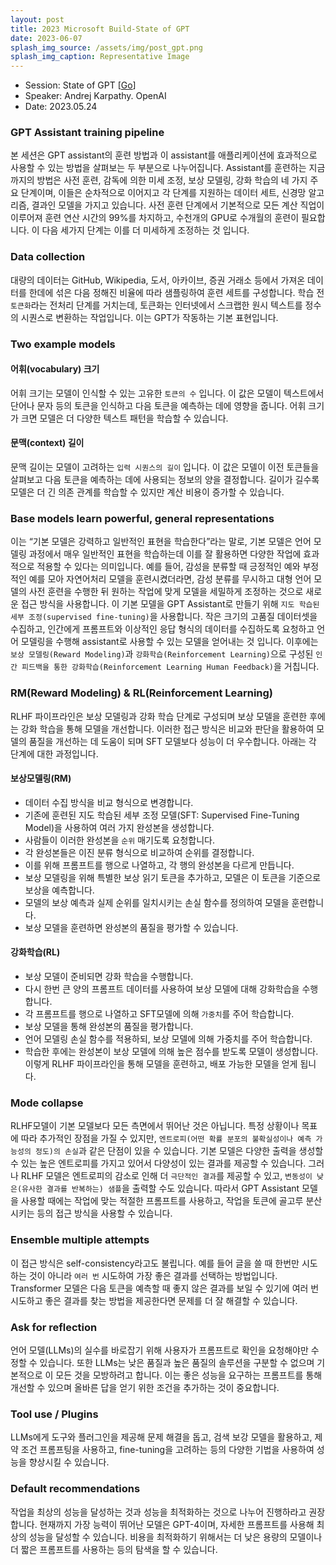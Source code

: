 ```yaml
---
layout: post
title: 2023 Microsoft Build-State of GPT
date: 2023-06-07
splash_img_source: /assets/img/post_gpt.png
splash_img_caption: Representative Image
---
```


- Session: State of GPT [[Go](https://build.microsoft.com/en-US/sessions/db3f4859-cd30-4445-a0cd-553c3304f8e2)]
- Speaker: Andrej Karpathy. OpenAI
- Date: 2023.05.24

### GPT Assistant training pipeline
본 세션은 GPT assistant의 훈련 방법과 이 assistant를 애플리케이션에 효과적으로 사용할 수 있는 방법을 살펴보는 두 부분으로 나누어집니다. Assistant를 훈련하는 지금까지의 방법은 사전 훈련, 감독에 의한 미세 조정, 보상 모델링, 강화 학습의 네 가지 주요 단계이며, 이들은 순차적으로 이어지고 각 단계를 지원하는 데이터 세트, 신경망 알고리즘, 결과인 모델을 가지고 있습니다. 사전 훈련 단계에서 기본적으로 모든 계산 직업이 이루어져 훈련 연산 시간의 99%를 차지하고, 수천개의 GPU로 수개월의 훈련이 필요합니다. 이 다음 세가지 단계는 이를 더 미세하게 조정하는 것 입니다.

### Data collection
대량의 데이터는 GitHub, Wikipedia, 도서, 아카이브, 증권 거래소 등에서 가져온 데이터를 한데에 섞은 다음 정해진 비율에 따라 샘플링하여 훈련 세트를 구성합니다. 학습 전 `토큰화`라는 전처리 단계를 거치는데, 토큰화는 인터넷에서 스크랩한 원시 텍스트를 정수의 시퀀스로 변환하는 작업입니다. 이는 GPT가 작동하는 기본 표현입니다.

### Two example models
#### 어휘(vocabulary) 크기
어휘 크기는 모델이 인식할 수 있는 고유한 `토큰의 수` 입니다. 이 값은 모델이 텍스트에서 단어나 문자 등의 토큰을 인식하고 다음 토큰을 예측하는 데에 영향을 줍니다. 어휘 크기가 크면 모델은 더 다양한 텍스트 패턴을 학습할 수 있습니다.
#### 문맥(context) 길이
문맥 길이는 모델이 고려하는 `입력 시퀀스의 길이` 입니다. 이 값은 모델이 이전 토큰들을 살펴보고 다음 토큰을 예측하는 데에 사용되는 정보의 양을 결정합니다. 길이가 길수록 모델은 더 긴 의존 관계를 학습할 수 있지만 계산 비용이 증가할 수 있습니다.

### Base models learn powerful, general representations
이는 “기본 모델은 강력하고 일반적인 표현을 학습한다”라는 말로, 기본 모델은 언어 모델링 과정에서 매우 일반적인 표현을 학습하는데 이를 잘 활용하면 다양한 작업에 효과적으로 적용할 수 있다는 의미입니다. 예를 들어, 감성을 분류할 때 긍정적인 예와 부정적인 예를 모아 자연어처리 모델을 훈련시켰더라면, 감성 분류를 무시하고 대형 언어 모델의 사전 훈련을 수행한 뒤 원하는 작업에 맞게 모델을 세밀하게 조정하는 것으로 새로운 접근 방식을 사용합니다. 이 기본 모델을 GPT Assistant로 만들기 위해 `지도 학습된 세부 조정(supervised fine-tuning)`을 사용합니다. 작은 크기의 고품질 데이터셋을 수집하고, 인간에게 프롬프트와 이상적인 응답 형식의 데이터를 수집하도록 요청하고 언어 모델링을 수행해 assistant로 사용할 수 있는 모델을 얻어내는 것 입니다. 이후에는 `보상 모델링(Reward Modeling)`과 `강화학습(Reinforcement Learning)`으로 구성된 `인간 피드백을 통한 강화학습(Reinforcement Learning Human Feedback)`을 거칩니다.

### RM(Reward Modeling) & RL(Reinforcement Learning)
RLHF 파이프라인은 보상 모델링과 강화 학습 단계로 구성되며 보상 모델을 훈련한 후에는 강화 학습을 통해 모델을 개선합니다. 이러한 접근 방식은 비교와 판단을 활용하여 모델의 품질을 개선하는 데 도움이 되며 SFT 모델보다 성능이 더 우수합니다. 아래는 각 단계에 대한 과정입니다.
#### 보상모델링(RM)
-	데이터 수집 방식을 비교 형식으로 변경합니다.
-	기존에 훈련된 지도 학습된 세부 조정 모델(SFT: Supervised Fine-Tuning Model)을 사용하여 여러 가지 완성본을 생성합니다.
-	사람들이 이러한 완성본을 `순위` 매기도록 요청합니다.
-	각 완성본들은 이진 분류 형식으로 비교하여 순위를 결정합니다.
-	이를 위해 프롬프트를 행으로 나열하고, 각 행의 완성본을 다르게 만듭니다.
-	보상 모델링을 위해 특별한 보상 읽기 토큰을 추가하고, 모델은 이 토큰을 기준으로 보상을 예측합니다.
-	모델의 보상 예측과 실제 순위를 일치시키는 손실 함수를 정의하여 모델을 훈련합니다.
-	보상 모델을 훈련하면 완성본의 품질을 평가할 수 있습니다.
#### 강화학습(RL)
-	보상 모델이 준비되면 강화 학습을 수행합니다.
-	다시 한번 큰 양의 프롬프트 데이터를 사용하여 보상 모델에 대해 강화학습을 수행합니다.
-	각 프롬프트를 행으로 나열하고 SFT모델에 의해 `가중치`를 주어 학습합니다.
-	보상 모델을 통해 완성본의 품질을 평가합니다.
-	언어 모델링 손실 함수를 적용하되, 보상 모델에 의해 가중치를 주어 학습합니다.
-	학습한 후에는 완성본이 보상 모델에 의해 높은 점수를 받도록 모델이 생성합니다.
이렇게 RLHF 파이프라인을 통해 모델을 훈련하고, 배포 가능한 모델을 얻게 됩니다.

### Mode collapse
RLHF모델이 기본 모델보다 모든 측면에서 뛰어난 것은 아닙니다. 특정 상황이나 목표에 따라 추가적인 장점을 가질 수 있지만, `엔트로피(어떤 확률 분포의 불확실성이나 예측 가능성의 정도)의 손실`과 같은 단점이 있을 수 있습니다. 기본 모델은 다양한 출력을 생성할 수 있는 높은 엔트로피를 가지고 있어서 다양성이 있는 결과를 제공할 수 있습니다. 그러나 RLHF 모델은 엔트로피의 감소로 인해 더 `극단적인 결과`를 제공할 수 있고, `변동성이 낮은(유사한 결과를 반복하는) 샘플`을 출력할 수도 있습니다. 따라서 GPT Assistant 모델을 사용할 때에는 작업에 맞는 적절한 프롬프트를 사용하고, 작업을 토큰에 골고루 분산시키는 등의 접근 방식을 사용할 수 있습니다.

### Ensemble multiple attempts
이 접근 방식은 self-consistency라고도 불립니다. 예를 들어 글을 쓸 때 한번만 시도하는 것이 아니라 `여러 번` 시도하여 가장 좋은 결과를 선택하는 방법입니다. Transformer 모델은 다음 토큰을 예측할 때 좋지 않은 결과를 보일 수 있기에 여러 번 시도하고 좋은 결과를 찾는 방법을 제공한다면 문제를 더 잘 해결할 수 있습니다.

### Ask for reflection
언어 모델(LLMs)의 실수를 바로잡기 위해 사용자가 프롬프트로 확인을 요청해야만 수정할 수 있습니다. 또한 LLMs는 낮은 품질과 높은 품질의 솔루션을 구분할 수 없으며 기본적으로 이 모든 것을 모방하려고 합니다. 이는  좋은 성능을 요구하는 프롬프트를 통해 개선할 수 있으며 올바른 답을 얻기 위한 조건을 추가하는 것이 중요합니다.

### Tool use / Plugins
LLMs에게 도구와 플러그인을 제공해 문제 해결을 돕고, 검색 보강 모델을 활용하고, 제약 조건 프롬프팅을 사용하고, fine-tuning을 고려하는 등의 다양한 기법을 사용하여 성능을 향상시킬 수 있습니다.

### Default recommendations
작업을 최상의 성능을 달성하는 것과 성능을 최적화하는 것으로 나누어 진행하라고 권장합니다. 현재까지 가장 능력이 뛰어난 모델은 GPT-4이며, 자세한 프롬프트를 사용해 최상의 성능을 달성할 수 있습니다. 비용을 최적화하기 위해서는 더 낮은 용량의 모델이나 더 짧은 프롬프트를 사용하는 등의 탐색을 할 수 있습니다.
